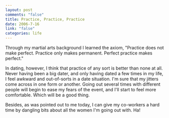 ```yaml
--- 
layout: post
comments: "false"
title: Practice, Practice, Practice
date: 2006-7-16
link: "false"
categories: life
---
```

Through my martial arts background I learned the axiom, "Practice does not make perfect. Practice only makes permanent. Perfect practice makes perfect."

In dating, however, I think that practice of any sort is better than none at all. Never having been a big dater, and only having dated a few times in my life, I feel awkward and out-of-sorts in a date situation. I'm sure that my jitters come across in one form or another. Going out several times with different people will begin to ease my fears of the event, and I'll start to feel more comfortable. Which will be a good thing.

Besides, as was pointed out to me today, I can give my co-workers a hard time by dangling bits about all the women I'm going out with. Ha!
